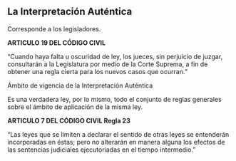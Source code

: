 ## La Interpretación Auténtica

Corresponde a los legisladores.

**ARTICULO 19 DEL CÓDIGO CIVIL**

“Cuando haya falta u oscuridad de ley, los jueces, sin perjuicio de juzgar, consultarán a la Legislatura por medio de la Corte Suprema, a fin de obtener una regla cierta para los nuevos casos que ocurran.”


Ámbito de vigencia de la Interpretación Auténtica

Es una verdadera ley, por lo mismo, todo el conjunto de reglas generales sobre el ámbito de aplicación de la misma ley.

**ARTICULO 7 DEL CÓDIGO CIVIL Regla 23**

“Las leyes que se limiten a declarar el sentido de otras leyes se entenderán incorporadas en éstas; pero no alterarán en manera alguna los efectos de las sentencias judiciales ejecutoriadas en el tiempo intermedio.”
